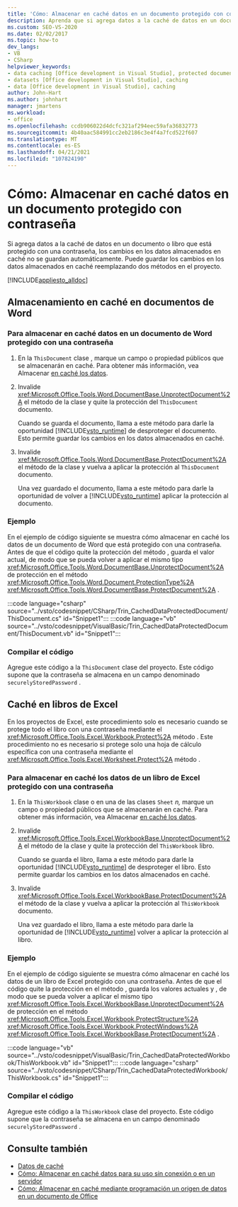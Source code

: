 ```yaml
---
title: 'Cómo: Almacenar en caché datos en un documento protegido con contraseña'
description: Aprenda que si agrega datos a la caché de datos en un documento o libro protegido con una contraseña, puede guardar los cambios en los datos almacenados en caché invalidando dos métodos en el proyecto.
ms.custom: SEO-VS-2020
ms.date: 02/02/2017
ms.topic: how-to
dev_langs:
- VB
- CSharp
helpviewer_keywords:
- data caching [Office development in Visual Studio], protected documents
- datasets [Office development in Visual Studio], caching
- data [Office development in Visual Studio], caching
author: John-Hart
ms.author: johnhart
manager: jmartens
ms.workload:
- office
ms.openlocfilehash: ccdb906022d4dcfc321af294eec59afa36832773
ms.sourcegitcommit: 4b40aac584991cc2eb2186c3e4f4a7fcd522f607
ms.translationtype: MT
ms.contentlocale: es-ES
ms.lasthandoff: 04/21/2021
ms.locfileid: "107824190"
---
```

# <a name="how-to-cache-data-in-a-password-protected-document"></a>Cómo: Almacenar en caché datos en un documento protegido con contraseña
  Si agrega datos a la caché de datos en un documento o libro que está protegido con una contraseña, los cambios en los datos almacenados en caché no se guardan automáticamente. Puede guardar los cambios en los datos almacenados en caché reemplazando dos métodos en el proyecto.

 [!INCLUDE[appliesto_alldoc](../vsto/includes/appliesto-alldoc-md.md)]

## <a name="caching-in-word-documents"></a>Almacenamiento en caché en documentos de Word

### <a name="to-cache-data-in-a-word-document-that-is-protected-with-a-password"></a>Para almacenar en caché datos en un documento de Word protegido con una contraseña

1. En la `ThisDocument` clase , marque un campo o propiedad públicos que se almacenarán en caché. Para obtener más información, vea Almacenar [en caché los datos](../vsto/caching-data.md).

2. Invalide <xref:Microsoft.Office.Tools.Word.DocumentBase.UnprotectDocument%2A> el método de la clase y quite la protección del `ThisDocument` documento.

     Cuando se guarda el documento, llama a este método para darle la oportunidad [!INCLUDE[vsto_runtime](../vsto/includes/vsto-runtime-md.md)] de desproteger el documento. Esto permite guardar los cambios en los datos almacenados en caché.

3. Invalide <xref:Microsoft.Office.Tools.Word.DocumentBase.ProtectDocument%2A> el método de la clase y vuelva a aplicar la protección al `ThisDocument` documento.

     Una vez guardado el documento, llama a este método para darle la oportunidad de volver a [!INCLUDE[vsto_runtime](../vsto/includes/vsto-runtime-md.md)] aplicar la protección al documento.

### <a name="example"></a>Ejemplo
 En el ejemplo de código siguiente se muestra cómo almacenar en caché los datos de un documento de Word que está protegido con una contraseña. Antes de que el código quite la protección del método , guarda el valor actual, de modo que se pueda volver a aplicar el mismo tipo <xref:Microsoft.Office.Tools.Word.DocumentBase.UnprotectDocument%2A> de protección en el método <xref:Microsoft.Office.Tools.Word.Document.ProtectionType%2A> <xref:Microsoft.Office.Tools.Word.DocumentBase.ProtectDocument%2A> .

 :::code language="csharp" source="../vsto/codesnippet/CSharp/Trin_CachedDataProtectedDocument/ThisDocument.cs" id="Snippet1":::
 :::code language="vb" source="../vsto/codesnippet/VisualBasic/Trin_CachedDataProtectedDocument/ThisDocument.vb" id="Snippet1":::

### <a name="compile-the-code"></a>Compilar el código
 Agregue este código a la `ThisDocument` clase del proyecto. Este código supone que la contraseña se almacena en un campo denominado `securelyStoredPassword` .

## <a name="cache-in-excel-workbooks"></a>Caché en libros de Excel
 En los proyectos de Excel, este procedimiento solo es necesario cuando se protege todo el libro con una contraseña mediante el <xref:Microsoft.Office.Tools.Excel.Workbook.Protect%2A> método . Este procedimiento no es necesario si protege solo una hoja de cálculo específica con una contraseña mediante el <xref:Microsoft.Office.Tools.Excel.Worksheet.Protect%2A> método .

### <a name="to-cache-data-in-an-excel-workbook-that-is-protected-with-a-password"></a>Para almacenar en caché los datos de un libro de Excel protegido con una contraseña

1. En la `ThisWorkbook` clase o en una de las clases `Sheet` *n,* marque un campo o propiedad públicos que se almacenarán en caché. Para obtener más información, vea Almacenar [en caché los datos](../vsto/caching-data.md).

2. Invalide <xref:Microsoft.Office.Tools.Excel.WorkbookBase.UnprotectDocument%2A> el método de la clase y quite la protección del `ThisWorkbook` libro.

     Cuando se guarda el libro, llama a este método para darle la oportunidad [!INCLUDE[vsto_runtime](../vsto/includes/vsto-runtime-md.md)] de desproteger el libro. Esto permite guardar los cambios en los datos almacenados en caché.

3. Invalide <xref:Microsoft.Office.Tools.Excel.WorkbookBase.ProtectDocument%2A> el método de la clase y vuelva a aplicar la protección al `ThisWorkbook` documento.

     Una vez guardado el libro, llama a este método para darle la oportunidad de [!INCLUDE[vsto_runtime](../vsto/includes/vsto-runtime-md.md)] volver a aplicar la protección al libro.

### <a name="example"></a>Ejemplo
 En el ejemplo de código siguiente se muestra cómo almacenar en caché los datos de un libro de Excel protegido con una contraseña. Antes de que el código quite la protección en el método , guarda los valores actuales y , de modo que se pueda volver a aplicar el mismo tipo <xref:Microsoft.Office.Tools.Excel.WorkbookBase.UnprotectDocument%2A> de protección en el método <xref:Microsoft.Office.Tools.Excel.Workbook.ProtectStructure%2A> <xref:Microsoft.Office.Tools.Excel.Workbook.ProtectWindows%2A> <xref:Microsoft.Office.Tools.Excel.WorkbookBase.ProtectDocument%2A> .

 :::code language="vb" source="../vsto/codesnippet/VisualBasic/Trin_CachedDataProtectedWorkbook/ThisWorkbook.vb" id="Snippet1":::
 :::code language="csharp" source="../vsto/codesnippet/CSharp/Trin_CachedDataProtectedWorkbook/ThisWorkbook.cs" id="Snippet1":::

### <a name="compile-the-code"></a>Compilar el código
 Agregue este código a la `ThisWorkbook` clase del proyecto. Este código supone que la contraseña se almacena en un campo denominado `securelyStoredPassword` .

## <a name="see-also"></a>Consulte también
- [Datos de caché](../vsto/caching-data.md)
- [Cómo: Almacenar en caché datos para su uso sin conexión o en un servidor](../vsto/how-to-cache-data-for-use-offline-or-on-a-server.md)
- [Cómo: Almacenar en caché mediante programación un origen de datos en un documento de Office](../vsto/how-to-programmatically-cache-a-data-source-in-an-office-document.md)
